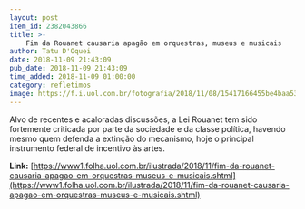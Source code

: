 ```yaml
---
layout: post
item_id: 2382043866
title: >-
    Fim da Rouanet causaria apagão em orquestras, museus e musicais
author: Tatu D'Oquei
date: 2018-11-09 21:43:09
pub_date: 2018-11-09 21:43:09
time_added: 2018-11-09 01:00:00
category: refletimos
image: https://f.i.uol.com.br/fotografia/2018/11/08/15417166455be4baa538e3c_1541716645_3x2_rt.jpg
---
```


​Alvo de recentes e acaloradas discussões, a Lei Rouanet tem sido fortemente criticada por parte da sociedade e da classe política, havendo mesmo quem defenda a extinção do mecanismo, hoje o principal instrumento federal de incentivo às artes.

**Link:** [https://www1.folha.uol.com.br/ilustrada/2018/11/fim-da-rouanet-causaria-apagao-em-orquestras-museus-e-musicais.shtml](https://www1.folha.uol.com.br/ilustrada/2018/11/fim-da-rouanet-causaria-apagao-em-orquestras-museus-e-musicais.shtml)

